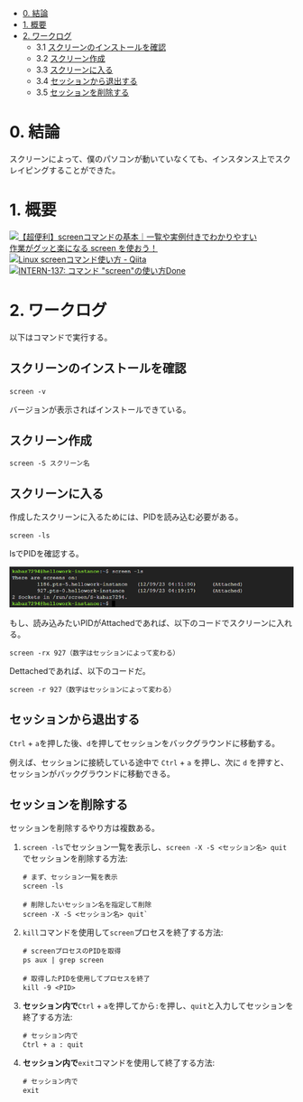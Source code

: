 - [0. 結論](#0-結論)
- [1. 概要](#1-概要)
- [2. ワークログ](#2-ワークログ)
    *   3.1 [スクリーンのインストールを確認](#スクリーンのインストールを確認)
    *   3.2 [スクリーン作成](#スクリーン作成)
    *   3.3 [スクリーンに入る](#スクリーンに入る)
    *   3.4 [セッションから退出する](#セッションから退出する)
    *   3.5 [セッションを削除する](#セッションを削除する)

# 0. 結論

スクリーンによって、僕のパソコンが動いていなくても、インスタンス上でスクレイピングすることができた。

# 1. 概要

[![](https://itc.tokyo/wp-content/uploads/itc-logo-simple-nobg-100x100.png)【超便利】screenコマンドの基本｜一覧や実例付きでわかりやすい](https://itc.tokyo/linux/screen-command/)  
[作業がグッと楽になる screen を使おう！](https://bacchi.me/linux/how-2-use-screen/)  
[![](https://cdn.qiita.com/assets/favicons/public/production-c620d3e403342b1022967ba5e3db1aaa.ico)Linux screenコマンド使い方 - Qiita](https://qiita.com/hnishi/items/3190f2901f88e2594a5f)  
[![](https://pantarhei-hub.atlassian.net/rest/api/2/universal_avatar/view/type/issuetype/avatar/10318)INTERN-137: コマンド "screen"の使い方Done](https://remotesalesproject.atlassian.net/browse/INTERN-137)

# 2. ワークログ

以下はコマンドで実行する。

## スクリーンのインストールを確認

`screen -v`

バージョンが表示さればインストールできている。

## スクリーン作成

`screen -S スクリーン名`

## スクリーンに入る

作成したスクリーンに入るためには、PIDを読み込む必要がある。

`screen -ls`

lsでPIDを確認する。  
  

![alt text](../images/image21.png)

もし、読み込みたいPIDがAttachedであれば、以下のコードでスクリーンに入れる。

`screen -rx 927（数字はセッションによって変わる）`

Dettachedであれば、以下のコードだ。

`screen -r 927（数字はセッションによって変わる）`

## セッションから退出する

`Ctrl` + `a`を押した後、`d`を押してセッションをバックグラウンドに移動する。

例えば、セッションに接続している途中で `Ctrl` + `a` を押し、次に `d` を押すと、セッションがバックグラウンドに移動できる。  
  

## セッションを削除する

セッションを削除するやり方は複数ある。

1.  `screen -ls`でセッション一覧を表示し、`screen -X -S <セッション名> quit`でセッションを削除する方法:
    
    ```
    # まず、セッション一覧を表示
    screen -ls
    
    # 削除したいセッション名を指定して削除
    screen -X -S <セッション名> quit`
    
2.  `kill`コマンドを使用して`screen`プロセスを終了する方法:
    
    ```
    # screenプロセスのPIDを取得
    ps aux | grep screen
    
    # 取得したPIDを使用してプロセスを終了
    kill -9 <PID>
    ```
    
3.  **セッション内で**`Ctrl` + `a`を押してから`:`を押し、`quit`と入力してセッションを終了する方法:
    
    ```
    # セッション内で
    Ctrl + a : quit
    ```
    
4.  **セッション内で**`exit`コマンドを使用して終了する方法:
    
    ```
    # セッション内で
    exit
    ```
